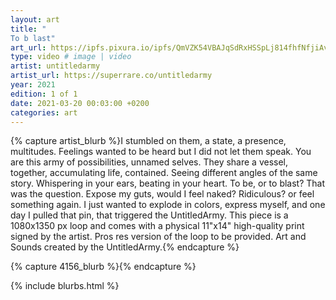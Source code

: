 ```yaml
---
layout: art
title: "
To b last"
art_url: https://ipfs.pixura.io/ipfs/QmVZK54VBAJqSdRxHSSpLj814fhfNfjiAv9j4mk1CWUsKa/SRBLAST_MINT.mp4
type: video # image | video
artist: untitledarmy
artist_url: https://superrare.co/untitledarmy
year: 2021
edition: 1 of 1
date: 2021-03-20 00:03:00 +0200
categories: art
---
```



{% capture artist_blurb %}I stumbled on them, a state, a presence, multitudes. Feelings wanted to be heard but I did not let them speak. You are this army of possibilities, unnamed selves.
They share a vessel, together, accumulating life, contained. Seeing different angles of the same story. Whispering in your ears, beating in your heart.
To be, or to blast? That was the question.
Expose my guts, would I feel naked? Ridiculous? or feel something again.
I just wanted to explode in colors, express myself, and one day I pulled that pin, that triggered the UntitledArmy.
This piece is a 1080x1350 px loop and comes with a physical 11"x14" high-quality print signed by the artist. Pros res version of the loop to be provided.
Art and Sounds created by the UntitledArmy.{% endcapture %}

{% capture 4156_blurb %}{% endcapture %}


{% include blurbs.html %}
		